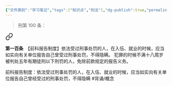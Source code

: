 ```yaml
---
{"文件类别":"学习笔记","tags":["知识点","刑法"],"dg-publish":true,"permalink":"/学习笔记studyup/刑总/前科报告制度/","dgPassFrontmatter":true,"created":"2024-11-01T20:48:41.005+08:00","updated":"2024-11-01T20:50:48.975+08:00"}
---
```


>刑第 100 条：
<div class="transclusion internal-embed is-loaded"><a class="markdown-embed-link" href="////#t100" aria-label="Open link"><svg xmlns="http://www.w3.org/2000/svg" width="24" height="24" viewBox="0 0 24 24" fill="none" stroke="currentColor" stroke-width="2" stroke-linecap="round" stroke-linejoin="round" class="svg-icon lucide-link"><path d="M10 13a5 5 0 0 0 7.54.54l3-3a5 5 0 0 0-7.07-7.07l-1.72 1.71"></path><path d="M14 11a5 5 0 0 0-7.54-.54l-3 3a5 5 0 0 0 7.07 7.07l1.71-1.71"></path></svg></a><div class="markdown-embed">



**第一百条**　【前科报告制度】依法受过刑事处罚的人，在入伍、就业的时候，应当如实向有关单位报告自己曾受过刑事处罚，不得隐瞒。
犯罪的时候不满十八周岁被判处五年有期徒刑以下刑罚的人，免除前款规定的报告义务。 

</div></div>


前科报告制度：依法受过刑事处罚的人，在入伍、就业的时候，应当如实向有关单位报告自己曾经受过的刑事处罚，不得隐瞒 #背诵/概念 